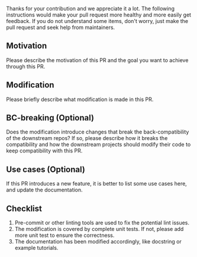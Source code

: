 Thanks for your contribution and we appreciate it a lot. The following instructions would make your pull request more healthy and more easily get feedback. If you do not understand some items, don't worry, just make the pull request and seek help from maintainers.

## Motivation
Please describe the motivation of this PR and the goal you want to achieve through this PR.

## Modification
Please briefly describe what modification is made in this PR.

## BC-breaking (Optional)
Does the modification introduce changes that break the back-compatibility of the downstream repos?
If so, please describe how it breaks the compatibility and how the downstream projects should modify their code to keep compatibility with this PR.

## Use cases (Optional)
If this PR introduces a new feature, it is better to list some use cases here, and update the documentation.

## Checklist


1. Pre-commit or other linting tools are used to fix the potential lint issues.
2. The modification is covered by complete unit tests. If not, please add more unit test to ensure the correctness.
3. The documentation has been modified accordingly, like docstring or example tutorials.
